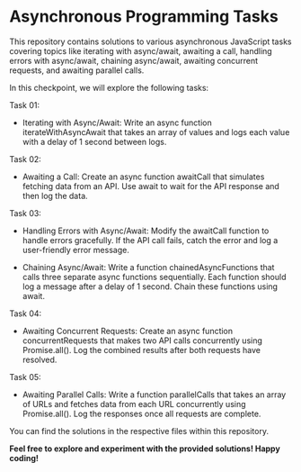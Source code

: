 # Asynchronous Programming Tasks

This repository contains solutions to various asynchronous JavaScript tasks covering topics like iterating with async/await, awaiting a call, handling errors with async/await, chaining async/await, awaiting concurrent requests, and awaiting parallel calls.

In this checkpoint, we will explore the following tasks:

Task 01:

- Iterating with Async/Await: Write an async function iterateWithAsyncAwait that takes an array of values and logs each value with a delay of 1 second between logs.

Task 02:

- Awaiting a Call: Create an async function awaitCall that simulates fetching data from an API. Use await to wait for the API response and then log the data.

Task 03:

- Handling Errors with Async/Await: Modify the awaitCall function to handle errors gracefully. If the API call fails, catch the error and log a user-friendly error message.

- Chaining Async/Await: Write a function chainedAsyncFunctions that calls three separate async functions sequentially. Each function should log a message after a delay of 1 second. Chain these functions using await.

Task 04:

- Awaiting Concurrent Requests: Create an async function concurrentRequests that makes two API calls concurrently using Promise.all(). Log the combined results after both requests have resolved.

Task 05:

- Awaiting Parallel Calls: Write a function parallelCalls that takes an array of URLs and fetches data from each URL concurrently using Promise.all(). Log the responses once all requests are complete.

You can find the solutions in the respective files within this repository.

**Feel free to explore and experiment with the provided solutions! Happy coding!**
